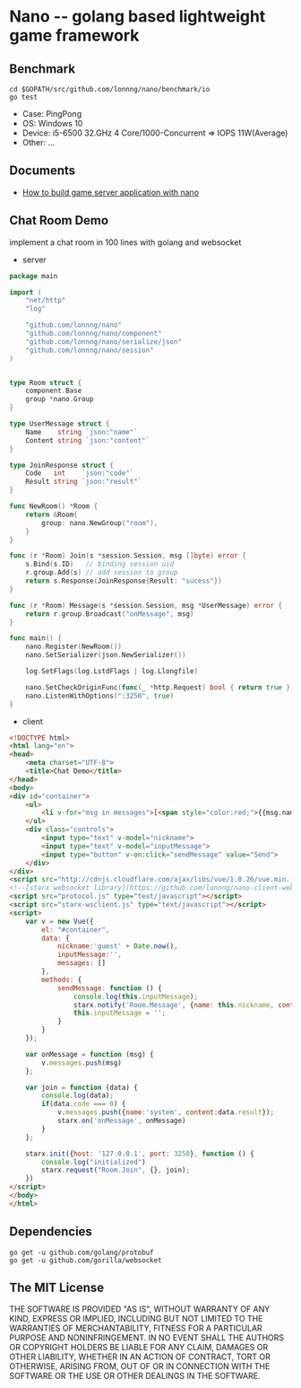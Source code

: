 # Nano -- golang based lightweight game framework

## Benchmark
```shell
cd $GOPATH/src/github.com/lonnng/nano/benchmark/io
go test
```

- Case:   PingPong
- OS:     Windows 10
- Device: i5-6500 32.GHz 4 Core/1000-Concurrent   => IOPS 11W(Average)
- Other:  ...

## Documents

- [How to build game server application with nano](./docs/get_started.md)

## Chat Room Demo
implement a chat room in 100 lines with golang and websocket

- server
```go
package main

import (
	"net/http"
	"log"

	"github.com/lonnng/nano"
	"github.com/lonnng/nano/component"
	"github.com/lonnng/nano/serialize/json"
	"github.com/lonnng/nano/session"
)


type Room struct {
	component.Base
	group *nano.Group
}

type UserMessage struct {
	Name    string `json:"name"`
	Content string `json:"content"`
}

type JoinResponse struct {
	Code   int    `json:"code"`
	Result string `json:"result"`
}

func NewRoom() *Room {
	return &Room{
		group: nano.NewGroup("room"),
	}
}

func (r *Room) Join(s *session.Session, msg []byte) error {
	s.Bind(s.ID)   // binding session uid
	r.group.Add(s) // add session to group
	return s.Response(JoinResponse{Result: "sucess"})
}

func (r *Room) Message(s *session.Session, msg *UserMessage) error {
	return r.group.Broadcast("onMessage", msg)
}

func main() {
	nano.Register(NewRoom())
	nano.SetSerializer(json.NewSerializer())

	log.SetFlags(log.LstdFlags | log.Llongfile)

	nano.SetCheckOriginFunc(func(_ *http.Request) bool { return true })
	nano.ListenWithOptions(":3250", true)
}
```
  
- client
```html
<!DOCTYPE html>
<html lang="en">
<head>
    <meta charset="UTF-8">
    <title>Chat Demo</title>
</head>
<body>
<div id="container">
    <ul>
        <li v-for="msg in messages">[<span style="color:red;">{{msg.name}}</span>]{{msg.content}}</li>
    </ul>
    <div class="controls">
        <input type="text" v-model="nickname">
        <input type="text" v-model="inputMessage">
        <input type="button" v-on:click="sendMessage" value="Send">
    </div>
</div>
<script src="http://cdnjs.cloudflare.com/ajax/libs/vue/1.0.26/vue.min.js" type="text/javascript"></script>
<!--[starx websocket library](https://github.com/lonnng/nano-client-websocket)-->
<script src="protocol.js" type="text/javascript"></script>
<script src="starx-wsclient.js" type="text/javascript"></script>
<script>
    var v = new Vue({
        el: "#container",
        data: {
            nickname:'guest' + Date.now(),
            inputMessage:'',
            messages: []
        },
        methods: {
            sendMessage: function () {
                console.log(this.inputMessage);
                starx.notify('Room.Message', {name: this.nickname, content: this.inputMessage});
                this.inputMessage = '';
            }
        }
    });

    var onMessage = function (msg) {
        v.messages.push(msg)
    };

    var join = function (data) {
        console.log(data);
        if(data.code === 0) {
            v.messages.push({name:'system', content:data.result});
            starx.on('onMessage', onMessage)
        }
    };

    starx.init({host: '127.0.0.1', port: 3250}, function () {
        console.log("initialized")
        starx.request("Room.Join", {}, join);
    })
</script>
</body>
</html>
```

## Dependencies
```
go get -u github.com/golang/protobuf
go get -u github.com/gorilla/websocket
```

## The MIT License

THE SOFTWARE IS PROVIDED "AS IS", WITHOUT WARRANTY OF ANY KIND, EXPRESS OR
IMPLIED, INCLUDING BUT NOT LIMITED TO THE WARRANTIES OF MERCHANTABILITY,
FITNESS FOR A PARTICULAR PURPOSE AND NONINFRINGEMENT. IN NO EVENT SHALL THE
AUTHORS OR COPYRIGHT HOLDERS BE LIABLE FOR ANY CLAIM, DAMAGES OR OTHER
LIABILITY, WHETHER IN AN ACTION OF CONTRACT, TORT OR OTHERWISE, ARISING FROM,
OUT OF OR IN CONNECTION WITH THE SOFTWARE OR THE USE OR OTHER DEALINGS IN
THE SOFTWARE.
